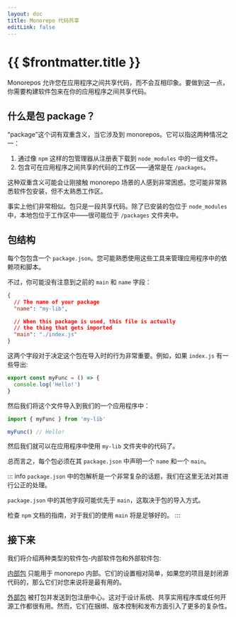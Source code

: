 ```yaml
---
layout: doc
title: Monorepo 代码共享
editLink: false
---
```


# {{ $frontmatter.title }}

Monorepos 允许您在应用程序之间共享代码，而不会互相印象。要做到这一点，你需要构建软件包来在你的应用程序之间共享代码。

## 什么是包 package？

“package”这个词有双重含义，当它涉及到 monorepos。它可以指这两种情况之一：

1. 通过像 `npm` 这样的包管理器从注册表下载到 `node_modules` 中的一组文件。
2. 包含可在应用程序之间共享的代码的工作区——通常是在 `/packages`。

这种双重含义可能会让刚接触 monorepo 场景的人感到非常困惑。您可能非常熟悉软件包安装，但不太熟悉工作区。

事实上他们非常相似。包只是一段共享代码。除了已安装的包位于 `node_modules` 中，本地包位于工作区中——很可能位于 `/packages` 文件夹中。

## 包结构

每个包包含一个 `package.json`。您可能熟悉使用这些工具来管理应用程序中的依赖项和脚本。

不过，你可能没有注意到之前的 `main` 和 `name` 字段：

```json
{
  // The name of your package
  "name": "my-lib",

  // When this package is used, this file is actually
  // the thing that gets imported
  "main": "./index.js"
}
```

这两个字段对于决定这个包在导入时的行为非常重要。例如，如果 `index.js` 有一些导出:

```js
export const myFunc = () => {
  console.log('Hello!')
}
```

然后我们将这个文件导入到我们的一个应用程序中：

```jsx
import { myFunc } from 'my-lib'

myFunc() // Hello!
```

然后我们就可以在应用程序中使用 `my-lib` 文件夹中的代码了。

总而言之，每个包必须在其 `package.json` 中声明一个 `name` 和一个 `main`。

::: info
`package.json` 中的包解析是一个非常复杂的话题，我们在这里无法对其进行公正的处理。

`package.json` 中的其他字段可能优先于 `main`，这取决于包的导入方式。

检查 `npm` 文档的指南，对于我们的使用 `main` 将是足够好的。
:::

## 接下来

我们将介绍两种类型的软件包-内部软件包和外部软件包:

[内部包](/handbook/sharing-code/internal-packages) 只能用于 monorepo 内部。它们的设置相对简单，如果您的项目是封闭源代码的，那么它们对您来说将是最有用的。

[外部包](/handbook/publishing-packages) 被打包并发送到包注册中心。这对于设计系统、共享实用程序库或任何开源工作都很有用。然而，它们在捆绑、版本控制和发布方面引入了更多的复杂性。
